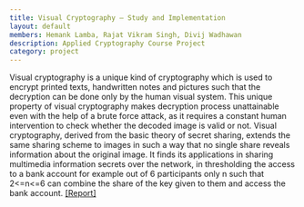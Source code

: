 ```yaml
---
title: Visual Cryptography – Study and Implementation
layout: default
members: Hemank Lamba, Rajat Vikram Singh, Divij Wadhawan
description: Applied Cryptography Course Project
category: project
---
```


Visual cryptography is a unique kind of cryptography which is used to encrypt printed texts, handwritten notes and pictures such that the decryption can be done only by the human visual system. This unique property of visual cryptography makes decryption process unattainable even with the help of a brute force attack, as it requires a constant human intervention to check whether the decoded image is valid or not. Visual cryptography, derived from the basic theory of secret sharing, extends the same sharing scheme to images in such a way that no single share reveals information about the original image. It finds its applications in sharing multimedia information secrets over the network, in thresholding the access to a bank account for example out of 6 participants only n such that 2<=n<=6 can combine the share of the key given to them and access the bank account. [[Report]](/media/VisualCryptography.pdf)